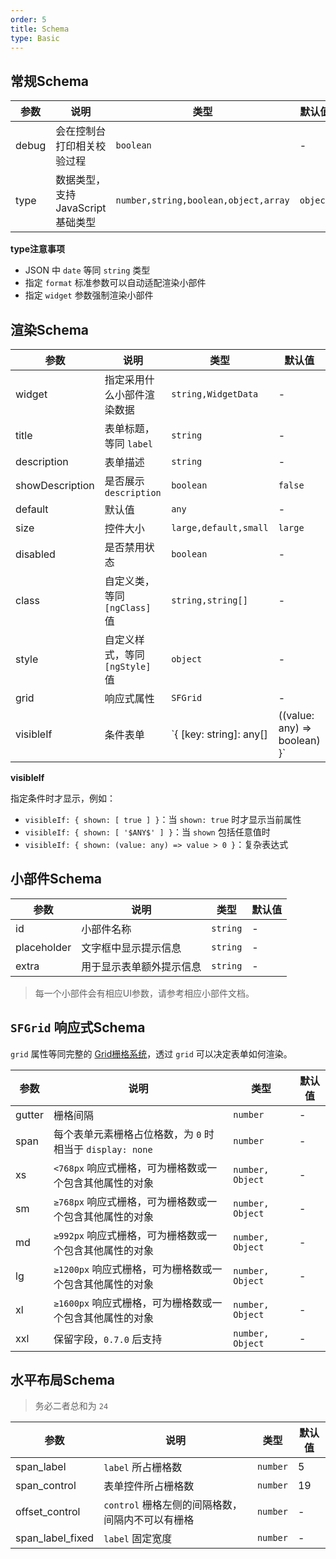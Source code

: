 ```yaml
---
order: 5
title: Schema
type: Basic
---
```


## 常规Schema

参数 | 说明 | 类型 | 默认值
----|------|-----|------
debug | 会在控制台打印相关校验过程 | `boolean` | -
type | 数据类型，支持 JavaScript 基础类型 | `number,string,boolean,object,array` | `object`

**type注意事项**

- JSON 中 `date` 等同 `string` 类型
- 指定 `format` 标准参数可以自动适配渲染小部件
- 指定 `widget` 参数强制渲染小部件

## 渲染Schema

参数 | 说明 | 类型 | 默认值
----|------|-----|------
widget | 指定采用什么小部件渲染数据  | `string,WidgetData` | -
title | 表单标题，等同 `label`  | `string` | -
description | 表单描述  | `string` | -
showDescription | 是否展示 `description`  | `boolean` | `false`
default | 默认值  | `any` | -
size | 控件大小  | `large,default,small` | `large`
disabled | 是否禁用状态  | `boolean` | -
class | 自定义类，等同 `[ngClass]` 值  | `string,string[]` | -
style | 自定义样式，等同 `[ngStyle]` 值  | `object` | -
grid | 响应式属性  | `SFGrid` | -
visibleIf | 条件表单 | `{ [key: string]: any[] | ((value: any) => boolean) }` | -

**visibleIf**

指定条件时才显示，例如：

- `visibleIf: { shown: [ true ] }`：当 `shown: true` 时才显示当前属性
- `visibleIf: { shown: [ '$ANY$' ] }`：当 `shown` 包括任意值时
- `visibleIf: { shown: (value: any) => value > 0 }`：复杂表达式

## 小部件Schema

参数 | 说明 | 类型 | 默认值
----|------|-----|------
id | 小部件名称  | `string` | -
placeholder | 文字框中显示提示信息  | `string` | -
extra | 用于显示表单额外提示信息  | `string` | -

> 每一个小部件会有相应UI参数，请参考相应小部件文档。

## `SFGrid` 响应式Schema

`grid` 属性等同完整的 [Grid栅格系统](https://ng.ant.design/#/components/grid)，透过 `grid` 可以决定表单如何渲染。

参数 | 说明 | 类型 | 默认值
----|------|-----|------
gutter | 栅格间隔  | `number` | -
span | 每个表单元素栅格占位格数，为 `0` 时相当于 `display: none`  | `number` | -
xs | `<768px` 响应式栅格，可为栅格数或一个包含其他属性的对象  | `number, Object` | -
sm | `≥768px` 响应式栅格，可为栅格数或一个包含其他属性的对象  | `number, Object` | -
md | `≥992px` 响应式栅格，可为栅格数或一个包含其他属性的对象  | `number, Object` | -
lg | `≥1200px` 响应式栅格，可为栅格数或一个包含其他属性的对象  | `number, Object` | -
xl | `≥1600px` 响应式栅格，可为栅格数或一个包含其他属性的对象  | `number, Object` | -
xxl | 保留字段，`0.7.0` 后支持  | `number, Object` | -

## 水平布局Schema

> 务必二者总和为 `24`

参数 | 说明 | 类型 | 默认值
----|------|-----|------
span_label | `label` 所占栅格数  | `number` | 5
span_control | 表单控件所占栅格数  | `number` | 19
offset_control | `control` 栅格左侧的间隔格数，间隔内不可以有栅格  | `number` | -
span_label_fixed | `label` 固定宽度  | `number` | -
